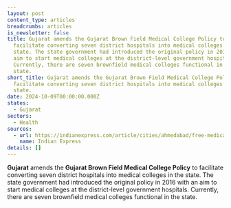 ```yaml
---
layout: post
content_type: articles
breadcrumbs: articles
is_newsletter: false
title: Gujarat amends the Gujarat Brown Field Medical College Policy to
  facilitate converting seven district hospitals into medical colleges in the
  state. The state government had introduced the original policy in 2016 with an
  aim to start medical colleges at the district-level government hospitals.
  Currently, there are seven brownfield medical colleges functional in the
  state.
short_title: Gujarat amends the Gujarat Brown Field Medical College Policy to
  facilitate converting seven district hospitals into medical colleges in the
  state.
date: 2024-10-09T00:00:00.000Z
states:
  - Gujarat
sectors:
  - Health
sources:
  - url: https://indianexpress.com/article/cities/ahmedabad/free-medical-treatment-to-pregnant-women-for-20-days-among-changes-in-gujarat-governments-new-medical-college-policy-9598878/
    name: Indian Express
details: []
---
```

**Gujarat** amends the **Gujarat Brown Field Medical College Policy** to facilitate converting seven district hospitals into medical colleges in the state. The state government had introduced the original policy in 2016 with an aim to start medical colleges at the district-level government hospitals. Currently, there are seven brownfield medical colleges functional in the state.
